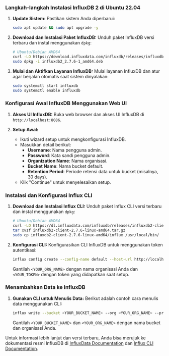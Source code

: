 ### Langkah-langkah Instalasi InfluxDB 2 di Ubuntu 22.04

1. **Update Sistem:**
   Pastikan sistem Anda diperbarui:
   ```bash
   sudo apt update && sudo apt upgrade -y
   ```

2. **Download dan Instalasi Paket InfluxDB:**
   Unduh paket InfluxDB versi terbaru dan instal menggunakan `dpkg`:
   ```bash
   # Ubuntu/Debian AMD64
   curl -LO https://download.influxdata.com/influxdb/releases/influxdb2_2.7.6-1_amd64.deb
   sudo dpkg -i influxdb2_2.7.6-1_amd64.deb
   ```

3. **Mulai dan Aktifkan Layanan InfluxDB:**
   Mulai layanan InfluxDB dan atur agar berjalan otomatis saat sistem dinyalakan:
   ```bash
   sudo systemctl start influxdb
   sudo systemctl enable influxdb
   ```

### Konfigurasi Awal InfluxDB Menggunakan Web UI

1. **Akses UI InfluxDB:**
   Buka web browser dan akses UI InfluxDB di `http://localhost:8086`.

2. **Setup Awal:**
   - Ikuti wizard setup untuk mengkonfigurasi InfluxDB.
   - Masukkan detail berikut:
     - **Username**: Nama pengguna admin.
     - **Password**: Kata sandi pengguna admin.
     - **Organization Name**: Nama organisasi.
     - **Bucket Name**: Nama bucket default.
     - **Retention Period**: Periode retensi data untuk bucket (misalnya, 30 days).
   - Klik "Continue" untuk menyelesaikan setup.

### Instalasi dan Konfigurasi Influx CLI

1. **Download dan Instalasi Influx CLI:**
   Unduh paket Influx CLI versi terbaru dan instal menggunakan `dpkg`:
   ```bash
   # Ubuntu/Debian AMD64
   curl -LO https://dl.influxdata.com/influxdb/releases/influxdb2-client-2.7.6-linux-amd64.tar.gz
   tar xvzf influxdb2-client-2.7.6-linux-amd64.tar.gz
   sudo cp influxdb2-client-2.7.6-linux-amd64/influx /usr/local/bin/
   ```

2. **Konfigurasi CLI:**
   Konfigurasikan CLI InfluxDB untuk menggunakan token autentikasi:
   ```bash
   influx config create --config-name default --host-url http://localhost:8086 --org <YOUR_ORG_NAME> --token <YOUR_TOKEN> --active
   ```

   Gantilah `<YOUR_ORG_NAME>` dengan nama organisasi Anda dan `<YOUR_TOKEN>` dengan token yang didapatkan saat setup.

### Menambahkan Data ke InfluxDB

1. **Gunakan CLI untuk Menulis Data:**
   Berikut adalah contoh cara menulis data menggunakan CLI:
   ```bash
   influx write --bucket <YOUR_BUCKET_NAME> --org <YOUR_ORG_NAME> --precision s "mem,host=host1 used_percent=23.43234543 1556896326"
   ```

   Gantilah `<YOUR_BUCKET_NAME>` dan `<YOUR_ORG_NAME>` dengan nama bucket dan organisasi Anda.

Untuk informasi lebih lanjut dan versi terbaru, Anda bisa merujuk ke dokumentasi resmi InfluxDB di [InfluxData Documentation](https://docs.influxdata.com/influxdb/v2/install/?t=Linux) dan [Influx CLI Documentation](https://docs.influxdata.com/influxdb/v2/reference/cli/influx/?t=Linux).

